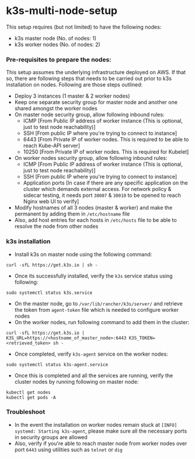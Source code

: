 # k3s-multi-node-setup
This setup requires (but not limited) to have the following nodes:

- k3s master node (No. of nodes: 1)
- k3s worker nodes (No. of nodes: 2)

### Pre-requisites to prepare the nodes:
This setup assumes the underlying infrastructure deployed on AWS. If that so, there are following steps that needs to be carried out prior to k3s installation on nodes. Following are those steps outlined:

- Deploy 3 instances (1 master & 2 worker nodes)
- Keep one separate security group for master node and another one shared amongst the worker nodes
- On master node security group, allow following inbound rules:
  - ICMP  [From Public IP address of worker instance (This is optional, just to test node reachability)]
  - SSH   [From public IP where you're trying to connect to instance]
  - 6443  [From Private IP of worker nodes. This is required to be able to reach Kube-API server]
  - 10250 [From Private IP of worker nodes. This is required for Kubelet]
- On worker nodes security group, allow following inbound rules:
  - ICMP [From Public IP address of worker instance (This is optional, just to test node reachability)]
  - SSH  [From public IP where you're trying to connect to instance]
  - Application ports [In case if there are any specific application on the cluster which demands external access. For network policy & sidecar testing, it needs port `30007` & `30010` to be opened to reach Nginx web UI to verify]
- Modify hostnames of all 3 nodes (master & worker) and make the permanent by adding them in `/etc/hostname` file
- Also, add host entries for each hosts in `/etc/hosts` file to be able to resolve the node from other nodes

### k3s installation
- Install k3s on master node using the following command:
```
curl -sfL https://get.k3s.io | sh -
```
- Once its successfully installed, verify the `k3s` service status using following:
```
sudo systemctl status k3s.service
```
- On the master node, go to `/var/lib/rancher/k3s/server/` and retrieve the token from `agent-token` file which is needed to configure worker nodes
- On the worker nodes, run following command to add them in the cluster:
```
curl -sfL https://get.k3s.io | K3S_URL=https://<hostname_of_master_node>:6443 K3S_TOKEN=<retrieved_token> sh -
```
- Once completed, verify `k3s-agent` service on the worker nodes:
```
sudo systemctl status k3s-agent.service
```
- Once this is completed and all the services are running, verify the cluster nodes by running following on master node:
```
kubectl get nodes
kubectl get pods -A
```

### Troubleshoot
- In the event the installation on worker nodes remain stuck at `[INFO]  systemd: Starting k3s-agent`, please make sure all the necessary ports in security groups are allowed
- Also, verify if you're able to reach master node from worker nodes over port `6443` using utilities such as `telnet` or `dig`
